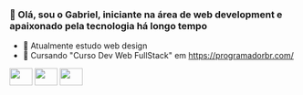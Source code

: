 ### 👋 Olá, sou o Gabriel, iniciante na área de web development e apaixonado pela tecnologia há longo tempo

- 🌱 Atualmente estudo web design
- 📖 Cursando "Curso Dev Web FullStack" em https://programadorbr.com/

<div>
<img height="30px" width="40px" src="https://cdn.jsdelivr.net/gh/devicons/devicon/icons/css3/css3-original.svg"/>
<img height="30px" width="40px" <img src="https://cdn.jsdelivr.net/gh/devicons/devicon/icons/html5/html5-original.svg"/>
<img height="30px" width="40px" src="https://cdn.jsdelivr.net/gh/devicons/devicon/icons/javascript/javascript-original.svg"/>
</div>
